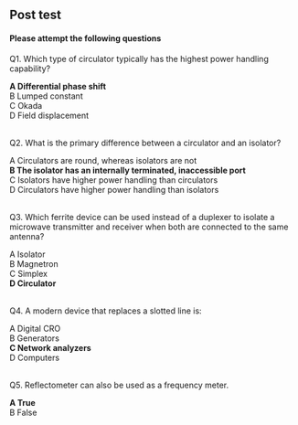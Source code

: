 ## Post test
#### Please attempt the following questions


Q1. Which type of circulator typically has the highest power handling capability?<br>

<b>A   Differential phase shift</b>  
B   Lumped constant  
C   Okada  
D   Field displacement  
<br>

Q2. What is the primary difference between a circulator and an isolator?<br>

A   Circulators are round, whereas isolators are not  
<b>B   The isolator has an internally terminated, inaccessible port</b>  
C   Isolators have higher power handling than circulators  
D   Circulators have higher power handling than isolators  
<br>

Q3. Which ferrite device can be used instead of a duplexer to isolate a microwave transmitter and receiver when both are connected to the same antenna?<br>
  
A   Isolator  
B   Magnetron  
C   Simplex  
<b>D   Circulator</b>  
<br>

Q4. A modern device that replaces a slotted line is:<br>
 
A   Digital CRO  
B   Generators  
<b>C   Network analyzers</b>    
D   Computers  
<br>

Q5. Reflectometer can also be used as a frequency meter.<br>

<b>A   True</b>  
B   False<br>



